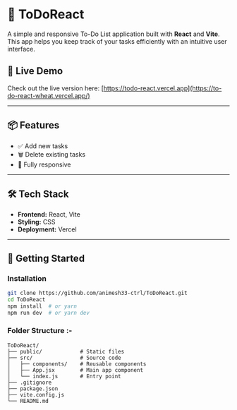 # 📝 ToDoReact

A simple and responsive To-Do List application built with **React** and **Vite**. This app helps you keep track of your tasks efficiently with an intuitive user interface.


## 🚀 Live Demo

Check out the live version here: [https://todo-react.vercel.app](https://to-do-react-wheat.vercel.app/) 

---

## 📦 Features

- ✅ Add new tasks
- 🗑️ Delete existing tasks
- 📱 Fully responsive

---

## 🛠️ Tech Stack

- **Frontend:** React, Vite
- **Styling:** CSS 
- **Deployment:** Vercel

---

## 🚧 Getting Started

### Installation

```bash
git clone https://github.com/animesh33-ctrl/ToDoReact.git
cd ToDoReact
npm install  # or yarn
npm run dev  # or yarn dev
```
### Folder Structure :-

```
ToDoReact/
├── public/            # Static files
├── src/               # Source code
│   ├── components/    # Reusable components
│   ├── App.jsx        # Main app component
│   └── index.js       # Entry point
├── .gitignore
├── package.json
├── vite.config.js
└── README.md


